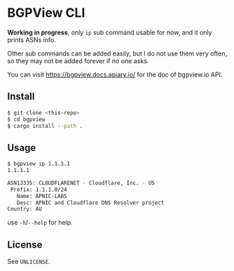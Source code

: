 # BGPView CLI

**Working in progress**, only `ip` sub command usable for now, and it only prints ASNs info.

Other sub commands can be added easily, but I do not use them very often, so they may not be added forever if no one asks.

You can visit https://bgpview.docs.apiary.io/ for the doc of bgpview.io API.

## Install

```bash
$ git clone <this-repo>
$ cd bgpview
$ cargo install --path .
```

## Usage

```bash
$ bgpview ip 1.1.1.1
1.1.1.1

ASN13335: CLOUDFLARENET - Cloudflare, Inc. - US
 Prefix: 1.1.1.0/24
   Name: APNIC-LABS
   Desc: APNIC and Cloudflare DNS Resolver project
Country: AU
```

use `-h`/`--help` for help.

## License

See `UNLICENSE`.

